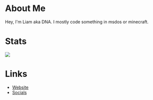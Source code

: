 # About Me
Hey, I'm Liam aka DNA. I mostly code something in msdos or minecraft.

# Stats
[![](https://github-readme-stats.vercel.app/api?username=dnascanner)](https://github.com/anuraghazra/github-readme-stats)

# Links
- [Website](https://dnascanner.de)
- [Socials](https://dnascanner.de/socials)

